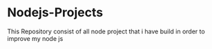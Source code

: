 # Nodejs-Projects
This Repository consist of all node project that i have build in order to improve  my node js  
